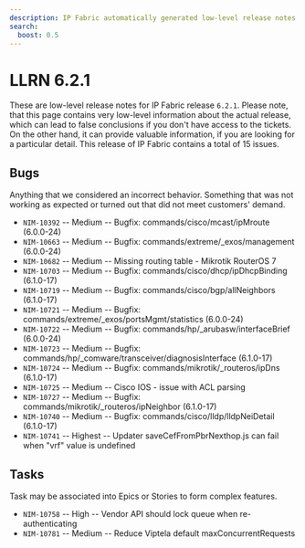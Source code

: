 ```yaml
---
description: IP Fabric automatically generated low-level release notes for version 6.2.1.
search:
  boost: 0.5
---
```


# LLRN 6.2.1

These are low-level release notes for IP Fabric release `6.2.1`. Please note, that this page contains very low-level information about the actual release, which can lead to false conclusions if you don't have access to the tickets. On the other hand, it can provide valuable information, if you are looking for a particular detail. This release of IP Fabric contains a total of 15 issues.

## Bugs

Anything that we considered an incorrect behavior. Something that was not working as expected or turned out that did not meet customers' demand.

- `NIM-10392` -- Medium -- Bugfix: commands/cisco/mcast/ipMroute (6.0.0-24)
- `NIM-10663` -- Medium -- Bugfix: commands/extreme/_exos/management (6.0.0-24)
- `NIM-10682` -- Medium -- Missing routing table - Mikrotik RouterOS 7
- `NIM-10703` -- Medium -- Bugfix: commands/cisco/dhcp/ipDhcpBinding (6.1.0-17)
- `NIM-10719` -- Medium -- Bugfix: commands/cisco/bgp/allNeighbors (6.1.0-17)
- `NIM-10721` -- Medium -- Bugfix: commands/extreme/_exos/portsMgmt/statistics (6.0.0-24)
- `NIM-10722` -- Medium -- Bugfix: commands/hp/_arubasw/interfaceBrief (6.0.0-24)
- `NIM-10723` -- Medium -- Bugfix: commands/hp/_comware/transceiver/diagnosisInterface (6.1.0-17)
- `NIM-10724` -- Medium -- Bugfix: commands/mikrotik/_routeros/ipDns (6.1.0-17)
- `NIM-10725` -- Medium -- Cisco IOS - issue with ACL parsing
- `NIM-10727` -- Medium -- Bugfix: commands/mikrotik/_routeros/ipNeighbor (6.1.0-17)
- `NIM-10740` -- Medium -- Bugfix: commands/cisco/lldp/lldpNeiDetail (6.1.0-17)
- `NIM-10741` -- Highest -- Updater saveCefFromPbrNexthop.js can fail when "vrf" value is undefined

## Tasks

Task may be associated into Epics or Stories to form complex features.

- `NIM-10758` -- High -- Vendor API should lock queue when re-authenticating
- `NIM-10781` -- Medium -- Reduce Viptela default maxConcurrentRequests
